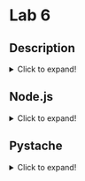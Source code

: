 # Lab 6
## Description
<details>
  <summary>Click to expand!</summary>
  
**Lab 6:** The purpose of Lab 6 is to familiarize oneself with Node.js and Pystache.
![image](https://user-images.githubusercontent.com/43688127/167749205-cf66d7e5-8aed-4136-b351-0ef031ea7d50.png)
  
[Resources](https://mosquitto.org/man/mosquitto_sub-1.html)
</details>

## Node.js
<details>
  <summary>Click to expand!</summary>
  
**hello-world.js**  <br>
![image](https://user-images.githubusercontent.com/43688127/167751981-503233e4-95b0-45c6-be0a-6134940fa418.png) <br>
  <br>
  
**hello.js**  <br>
![image](https://user-images.githubusercontent.com/43688127/167750670-ba267ea1-bdf1-4043-99bc-63732bfc01ed.png) <br>
![image](https://user-images.githubusercontent.com/43688127/167750866-86032027-dca5-4006-bb49-2dac6d81e48d.png) <br>

  <br>
  
**http.js**  <br>
![image](https://user-images.githubusercontent.com/43688127/167751006-c182f65a-a9bc-4137-ab04-a8fdb66a3a0a.png) <br>
![image](https://user-images.githubusercontent.com/43688127/167751037-27f7fdb5-0aee-48de-8aae-ec6bf3c3a710.png) <br>


</details>

## Pystache
<details>
  <summary>Click to expand!</summary>
  
**say_hello.py**  <br>
![image](https://user-images.githubusercontent.com/43688127/167751316-dd9e477b-de5d-4724-a7e7-c2d975ee1fc8.png) <br>
  <br>

</details>

</details>

